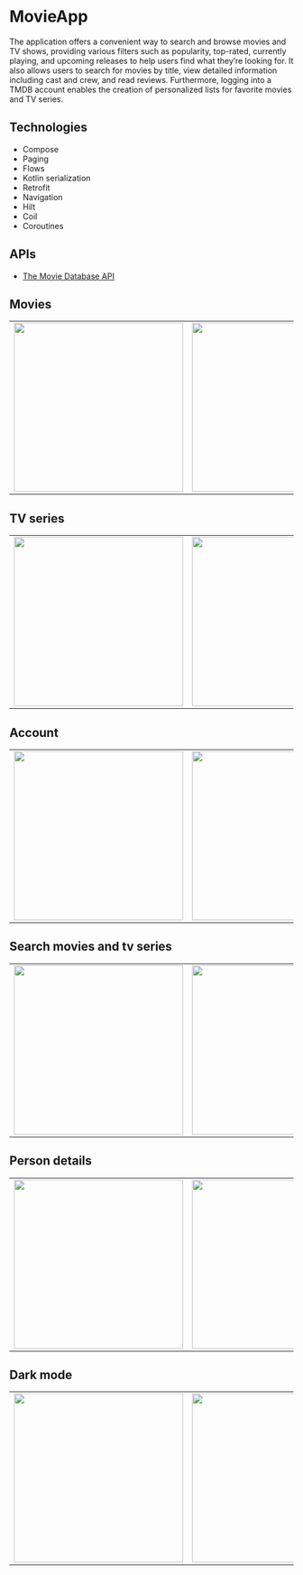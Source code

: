 # MovieApp

The application offers a convenient way to search and browse movies and TV shows,
providing various filters such as popularity, top-rated, currently playing, and upcoming
releases to help users find what they’re looking for. It also allows users to search for
movies by title, view detailed information including cast and crew, and read reviews.
Furthermore, logging into a TMDB account enables the creation of personalized lists 
for favorite movies and TV series.

## Technologies

- Compose
- Paging
- Flows
- Kotlin serialization 
- Retrofit
- Navigation
- Hilt
- Coil
- Coroutines

## APIs
- [The Movie Database API](https://api.themoviedb.org)

## Movies
<table>
    <tr>
        <td><img src="https://user-images.githubusercontent.com/63951233/217061662-73acd98d-d51c-42d8-87a0-86f3b172bd3a.jpg" width="300"></td>
        <td><img src="https://user-images.githubusercontent.com/63951233/217061978-3654db29-bb81-400d-9778-1111c9a443ec.jpg" width="300"></td>
        <td><img src="https://user-images.githubusercontent.com/63951233/217062110-67a23e8a-fa07-4a90-b9a7-e4307fc86c12.jpg" width="300"></td>
        <td><img src="https://user-images.githubusercontent.com/63951233/217069721-8032fef9-21af-40b2-8412-973d41bd42e7.jpg" width="300"></td>
    </tr>
</table>

## TV series
<table>
    <tr>
       <td><img src="https://user-images.githubusercontent.com/63951233/217062651-1665a5ae-a3ba-4a1c-9a92-d695f95cfc85.jpg" width="300"></td>
       <td><img src="https://user-images.githubusercontent.com/63951233/217062801-e326d67e-72da-4246-b16b-ab55d3c417cc.jpg" width="300"></td>
       <td><img src="https://user-images.githubusercontent.com/63951233/217062982-a8224a95-eaa6-429c-a155-4bfc7631a699.jpg" width="300"></td>
        <td><img src="https://user-images.githubusercontent.com/63951233/217063099-d4248281-967e-4e08-b8cb-3ab728142c57.jpg" width="300"></td>
    </tr>
</table>

## Account
<table>
    <tr>
       <td><img src="https://user-images.githubusercontent.com/63951233/217070166-191f009e-5edf-4e5f-8836-a3214aa523fd.jpg" width="300"></td>
       <td><img src="https://user-images.githubusercontent.com/63951233/217070179-9d66223d-5090-4bb4-81ed-91623992215a.jpg" width="300"></td>
        <td><img src="https://user-images.githubusercontent.com/63951233/217070658-ea315c2e-a9b0-4efe-bacb-0529ff7e3877.jpg" width="300"></td>
    </tr>
</table>

## Search movies and tv series
<table>
    <tr>
       <td><img src="https://user-images.githubusercontent.com/63951233/217064938-360a72b9-b8df-42f6-8fb2-808781b56c21.jpg" width="300"></td>
       <td><img src="https://user-images.githubusercontent.com/63951233/217065043-b5fb0f73-4429-466f-b2d4-c98a46d99e81.jpg" width="300"></td>
       <td><img src="https://user-images.githubusercontent.com/63951233/217065127-10561932-588d-49c7-9950-5985d1ac6867.jpg" width="300"></td>
    </tr>
</table>

## Person details
<table>
    <tr>
       <td><img src="https://user-images.githubusercontent.com/63951233/217068866-11ede973-d577-4342-a5db-8a0a98a0dfee.jpg" width="300"></td>
       <td><img src="https://user-images.githubusercontent.com/63951233/217068876-41f96abc-0769-46ad-83a4-8d66f8fc291f.jpg" width="300"></td>
       <td><img src="https://user-images.githubusercontent.com/63951233/217068885-7eaeb83a-063d-4673-a66a-a10ec0a9ad49.jpg" width="300"></td>
    </tr>
</table>

## Dark mode
<table>
    <tr>
       <td><img src="https://user-images.githubusercontent.com/63951233/217067094-83ae35b2-4c47-456f-bbc6-65443807e3de.jpg" width="300"></td>
       <td><img src="https://user-images.githubusercontent.com/63951233/217067116-5ab98b3f-95c0-4dd3-b1cb-2804fdb0ca97.jpg" width="300"></td>
       <td><img src="https://user-images.githubusercontent.com/63951233/217067129-a7afb161-bd0f-4cb6-8c8d-2343718444fd.jpg" width="300"></td>
       <td><img src="https://user-images.githubusercontent.com/63951233/217067122-b454eefe-6c40-40ee-b5e8-39f00315e381.jpg" width="300"></td>
    </tr>
</table>
